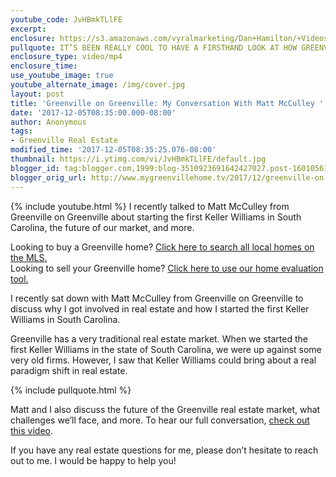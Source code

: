 ```yaml
---
youtube_code: JvHBmkTLlFE
excerpt:
enclosure: https://s3.amazonaws.com/vyralmarketing/Dan+Hamilton/+Videos/2017/Greenville+Real+Estate+Agent-+Dan+Hamilton+on+Greenville.mp4
pullquote: IT’S BEEN REALLY COOL TO HAVE A FIRSTHAND LOOK AT HOW GREENVILLE HAS CHANGED, GROWN, AND BECOME EVEN BETTER.
enclosure_type: video/mp4
enclosure_time:
use_youtube_image: true
youtube_alternate_image: /img/cover.jpg
layout: post
title: 'Greenville on Greenville: My Conversation With Matt McCulley '
date: '2017-12-05T08:35:00.000-08:00'
author: Anonymous
tags:
- Greenville Real Estate
modified_time: '2017-12-05T08:35:25.076-08:00'
thumbnail: https://i.ytimg.com/vi/JvHBmkTLlFE/default.jpg
blogger_id: tag:blogger.com,1999:blog-3510923691642427027.post-1601056114335802872
blogger_orig_url: http://www.mygreenvillehome.tv/2017/12/greenville-on-greenville-my.html
---
```

{% include youtube.html %}
I recently talked to Matt McCulley from Greenville on Greenville about starting the first Keller Williams in South Carolina, the future of our market, and more.

<div class="post-cta">
Looking to buy a Greenville home? <a href="http://www.mygreenvillehome.com/buy/" target="_blank">Click here to search all local homes on the MLS.</a><br>
Looking to sell your Greenville home? <a href="http://www.mygreenvillehome.com/sell/" target="_blank">Click here to use our home evaluation tool.</a>
</div>

I recently sat down with Matt McCulley from Greenville on Greenville to discuss why I got involved in real estate and how I started the first Keller Williams in South Carolina.

 Greenville has a very traditional real estate market. When we started the first Keller Williams in the state of South Carolina, we were up against some very old firms. However, I saw that Keller Williams could bring about a real paradigm shift in real estate.

{% include pullquote.html %}

Matt and I also discuss the future of the Greenville real estate market, what challenges we’ll face, and more. To hear our full conversation, <a href="https://youtu.be/Q2TV4VOEfsI" target="_blank">check out this video</a>.

 If you have any real estate questions for me, please don’t hesitate to reach out to me. I would be happy to help you!
